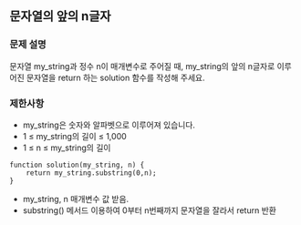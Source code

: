 ## 문자열의 앞의 n글자

### 문제 설명
문자열 my_string과 정수 n이 매개변수로 주어질 때, my_string의 앞의 n글자로 이루어진 문자열을 return 하는 solution 함수를 작성해 주세요.

### 제한사항
+ my_string은 숫자와 알파벳으로 이루어져 있습니다.
+ 1 ≤ my_string의 길이 ≤ 1,000
+ 1 ≤ n ≤ my_string의 길이

```
function solution(my_string, n) {
    return my_string.substring(0,n);
}
```
+ my_string, n 매개변수 값 받음.
+ substring() 메서드 이용하여 0부터 n번째까지 문자열을 잘라서 return 반환
